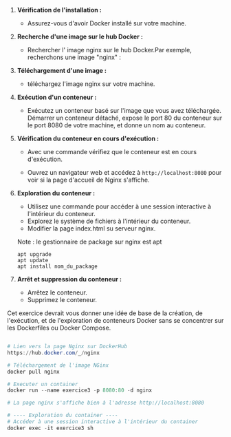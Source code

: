 1. **Vérification de l'installation :**
   - Assurez-vous d'avoir Docker installé sur votre machine.

2. **Recherche d'une image sur le hub Docker :**
   - Rechercher l' image nginx sur le hub Docker.Par exemple, recherchons une image "nginx" :

3. **Téléchargement d'une image :**
   - téléchargez l'image nginx sur votre machine.

4. **Exécution d'un conteneur :**
   - Exécutez un conteneur basé sur l'image que vous avez téléchargée.
     Démarrer un conteneur détaché, expose le port 80 du conteneur sur le port 8080 de votre machine, et donne un nom au conteneur.

5. **Vérification du conteneur en cours d'exécution :**
   - Avec une commande vérifiez que le conteneur est en cours d'exécution.

   - Ouvrez un navigateur web et accédez à `http://localhost:8080` pour voir si la page d'accueil de Nginx s'affiche.

6. **Exploration du conteneur :**
   - Utilisez une commande pour accéder à une session interactive à l'intérieur du conteneur.
   - Explorez le système de fichiers à l'intérieur du conteneur.
   - Modifier la page index.html su serveur nginx.

   Note : le gestionnaire de package sur nginx est apt
   ```
   apt upgrade
   apt update
   apt install nom_du_package
   ```

7. **Arrêt et suppression du conteneur :**
   - Arrêtez le conteneur.
   - Supprimez le conteneur.

Cet exercice devrait vous donner une idée de base de la création, de l'exécution, et de l'exploration de conteneurs Docker sans se concentrer sur les Dockerfiles ou Docker Compose.

``` powershell

# Lien vers la page Nginx sur DockerHub
https://hub.docker.com/_/nginx

# Téléchargement de l'image NGinx
docker pull nginx

# Executer un container
docker run --name exercice3 -p 8080:80 -d nginx

# La page nginx s'affiche bien à l'adresse http://localhost:8080

# ---- Exploration du container ----
# Accéder à une session interactive à l'intérieur du container
docker exec -it exercice3 sh




```